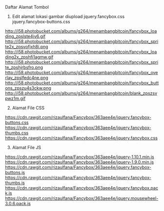 Daftar Alamat Tombol

1) Edit alamat lokasi gambar diupload
jquery.fancybox.css
jquery.fancybox-buttons.css

http://i58.photobucket.com/albums/g264/menambangbitcoin/fancybox_loading_zpslste4jy6.gif
http://i58.photobucket.com/albums/g264/menambangbitcoin/fancybox_sprite2x_zpsvofjxh8i.png
http://i58.photobucket.com/albums/g264/menambangbitcoin/fancybox_loading2x_zpshfi1agmw.gif
http://i58.photobucket.com/albums/g264/menambangbitcoin/fancybox_sprite_zpshjrbsfro.png
http://i58.photobucket.com/albums/g264/menambangbitcoin/fancybox_overlay_zpslfedc4ne.png
http://i58.photobucket.com/albums/g264/menambangbitcoin/fancybox_buttons_zpszu4s3ckw.png
http://i58.photobucket.com/albums/g264/menambangbitcoin/blank_zpszsvpwz1m.gif

2) Alamat File CSS

https://cdn.rawgit.com/rizaulfana/Fancybox/363aee4e/jquery.fancybox-buttons.css
https://cdn.rawgit.com/rizaulfana/Fancybox/363aee4e/jquery.fancybox-thumbs.css
https://cdn.rawgit.com/rizaulfana/Fancybox/363aee4e/jquery.fancybox.css

3) Alamat File JS

https://cdn.rawgit.com/rizaulfana/Fancybox/363aee4e/jquery-1.10.1.min.js
https://cdn.rawgit.com/rizaulfana/Fancybox/363aee4e/jquery-1.9.0.min.js
https://cdn.rawgit.com/rizaulfana/Fancybox/363aee4e/jquery.fancybox-buttons.js
https://cdn.rawgit.com/rizaulfana/Fancybox/363aee4e/jquery.fancybox-thumbs.js
https://cdn.rawgit.com/rizaulfana/Fancybox/363aee4e/jquery.fancybox.pack.js
https://cdn.rawgit.com/rizaulfana/Fancybox/363aee4e/jquery.mousewheel-3.0.6.pack.js
